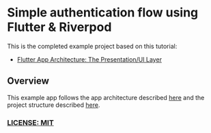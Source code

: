 # Simple authentication flow using Flutter & Riverpod

This is the completed example project based on this tutorial:

- [Flutter App Architecture: The Presentation/UI Layer](https://codewithandrea.com/articles/flutter-presentation-layer/)

## Overview

This example app follows the app architecture described [here](https://codewithandrea.com/articles/flutter-app-architecture-riverpod-introduction/) and the project structure described [here](https://codewithandrea.com/articles/flutter-project-structure/).

### [LICENSE: MIT](LICENSE.md)
